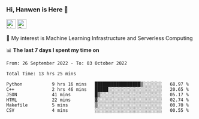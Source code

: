 ### Hi, Hanwen is Here 👋
<p>
	<a href="https://www.linkedin.com/in/liu-hanwen/"><img src="https://img.shields.io/badge/@hanwen-0A66C2?style=flat&logo=LinkedIn&logoColor=white" alt="Linkedin"  height="25px"/></a> 
	<a href="https://scholar.google.com/citations?user=HDF0su0AAAAJ"><img src="https://img.shields.io/badge/scholar-4385FE.svg?&style=plastic&logo=google-scholar&logoColor=white" alt="Google Scholar" height="25px"> </a>
</p>
🌱 My interest is Machine Learning Infrastructure and Serverless Computing

📊 **The last 7 days I spent my time on** 
<!--START_SECTION:waka-->

```text
From: 26 September 2022 - To: 03 October 2022

Total Time: 13 hrs 25 mins

Python           9 hrs 16 mins   █████████████████▒░░░░░░░   68.97 %
C++              2 hrs 46 mins   █████░░░░░░░░░░░░░░░░░░░░   20.65 %
JSON             41 mins         █▒░░░░░░░░░░░░░░░░░░░░░░░   05.17 %
HTML             22 mins         ▓░░░░░░░░░░░░░░░░░░░░░░░░   02.74 %
Makefile         5 mins          ▒░░░░░░░░░░░░░░░░░░░░░░░░   00.70 %
CSV              4 mins          ░░░░░░░░░░░░░░░░░░░░░░░░░   00.55 %
```

<!--END_SECTION:waka-->


<!--
**david990917/david990917** is a ✨ _special_ ✨ repository because its `README.md` (this file) appears on your GitHub profile.

Here are some ideas to get you started:

- 🔭 I’m currently working on ...
- 🌱 I’m currently learning ...
- 👯 I’m looking to collaborate on ...
- 🤔 I’m looking for help with ...
- 💬 Ask me about ...
- 📫 How to reach me: ...
- 😄 Pronouns: ...
- ⚡ Fun fact: ...
-->
